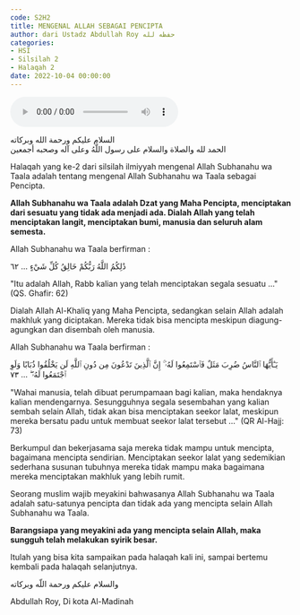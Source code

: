 ```yaml
---
code: S2H2
title: MENGENAL ALLAH SEBAGAI PENCIPTA
author: dari Ustadz Abdullah Roy حفظه لله
categories:
- HSI
- Silsilah 2
- Halaqah 2
date: 2022-10-04 00:00:00
---
```


<audio controls="" src="https://docs.google.com/uc?export=open&id=1-W9DS_pRxgVvrcOI2BaTAceGtJNGgDJZ"></audio>

<div class="dalil">
  السلام عليكم ورحمة الله وبركاته
  <br>
  الحمد لله والصلاة والسلام على رسول اللَّهُ وعلى آله وصحبه أجمعين
</div>

Halaqah yang ke-2 dari silsilah ilmiyyah mengenal Allah Subhanahu wa Taala adalah tentang mengenal Allah Subhanahu wa Taala sebagai Pencipta.

<b>Allah Subhanahu wa Taala adalah Dzat yang Maha Pencipta, menciptakan dari sesuatu yang tidak ada menjadi ada. Dialah Allah yang telah menciptakan langit, menciptakan bumi, manusia dan seluruh alam semesta.</b>

Allah Subhanahu wa Taala berfirman :
<div class="dalil">
  ذَٰلِكُمُ اللَّهُ رَبُّكُمْ خَالِقُ كُلِّ شَيْءٍ ... ٦٢  
  <p>
  "Itu adalah Allah, Rabb kalian yang telah menciptakan segala sesuatu ..." (QS. Ghafir: 62)
  </p>
</div>

Dialah Allah Al-Khaliq yang Maha Pencipta, sedangkan selain Allah adalah makhluk yang diciptakan. Mereka tidak bisa mencipta meskipun diagung-agungkan dan disembah oleh manusia.

Allah Subhanahu wa Taala berfirman :
<div class="dalil">
  يَـٰٓأَيُّهَا ٱلنَّاسُ ضُرِبَ مَثَلٌ فَٱسْتَمِعُوا لَهُۥٓ ۚ إِنَّ ٱلَّذِينَ تَدْعُونَ مِن دُونِ ٱللَّهِ لَن يَخْلُقُوا ذُبَابًا وَلَوِ ٱجْتَمَعُوا لَهُۥ ۖۖ ... ٧٣
  <p>
  "Wahai manusia, telah dibuat perumpamaan bagi kalian, maka hendaknya kalian mendengarnya. 
  Sesungguhnya segala sesembahan yang kalian sembah selain Allah, tidak akan bisa menciptakan seekor lalat, 
  meskipun mereka bersatu padu untuk membuat seekor lalat tersebut ..." (QR Al-Hajj: 73)
  </p>
</div>

Berkumpul dan bekerjasama saja mereka tidak mampu untuk mencipta, bagaimana mencipta sendirian. Menciptakan seekor lalat yang sedemikian sederhana susunan tubuhnya mereka tidak mampu maka bagaimana mereka menciptakan makhluk yang lebih rumit.

Seorang muslim wajib meyakini bahwasanya Allah Subhanahu wa Taala adalah satu-satunya pencipta dan tidak ada yang mencipta selain Allah Subhanahu wa Taala.

<b>Barangsiapa yang meyakini ada yang mencipta selain Allah, maka sungguh telah melakukan syirik besar.</b>

Itulah yang bisa kita sampaikan pada halaqah kali ini, sampai bertemu kembali pada halaqah selanjutnya.

<div class="dalil">
  والسلام عليكم ورحمة اللّه وبركاته
</div>

<p class="signature">
Abdullah Roy, 
Di kota Al-Madinah
</p>